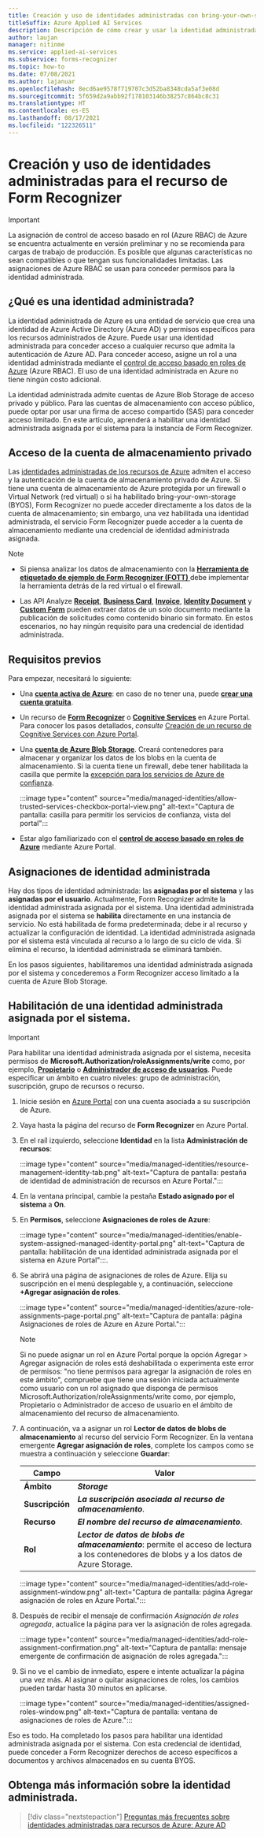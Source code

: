 ```yaml
---
title: Creación y uso de identidades administradas con bring-your-own-storage (BYOS)
titleSuffix: Azure Applied AI Services
description: Descripción de cómo crear y usar la identidad administrada con cuentas BYOS
author: laujan
manager: nitinme
ms.service: applied-ai-services
ms.subservice: forms-recognizer
ms.topic: how-to
ms.date: 07/08/2021
ms.author: lajanuar
ms.openlocfilehash: 8ecd6ae9578f719707c3d52ba8348cda5af3e08d
ms.sourcegitcommit: 5f659d2a9abb92f178103146b38257c864bc8c31
ms.translationtype: HT
ms.contentlocale: es-ES
ms.lasthandoff: 08/17/2021
ms.locfileid: "122326511"
---
```

# <a name="create-and-use-managed-identity-for-your-form-recognizer-resource"></a>Creación y uso de identidades administradas para el recurso de Form Recognizer

> [!IMPORTANT]
> La asignación de control de acceso basado en rol (Azure RBAC) de Azure se encuentra actualmente en versión preliminar y no se recomienda para cargas de trabajo de producción. Es posible que algunas características no sean compatibles o que tengan sus funcionalidades limitadas. Las asignaciones de Azure RBAC se usan para conceder permisos para la identidad administrada.

## <a name="what-is-managed-identity"></a>¿Qué es una identidad administrada?

La identidad administrada de Azure es una entidad de servicio que crea una identidad de Azure Active Directory (Azure AD) y permisos específicos para los recursos administrados de Azure. Puede usar una identidad administrada para conceder acceso a cualquier recurso que admita la autenticación de Azure AD. Para conceder acceso, asigne un rol a una identidad administrada mediante el [control de acceso basado en roles de Azure](../../role-based-access-control/overview.md) (Azure RBAC).  El uso de una identidad administrada en Azure no tiene ningún costo adicional.

La identidad administrada admite cuentas de Azure Blob Storage de acceso privado y público.  Para las cuentas de almacenamiento con acceso público, puede optar por usar una firma de acceso compartido (SAS) para conceder acceso limitado.   En este artículo, aprenderá a habilitar una identidad administrada asignada por el sistema para la instancia de Form Recognizer.

## <a name="private-storage-account-access"></a>Acceso de la cuenta de almacenamiento privado

 Las [identidades administradas de los recursos de Azure](../../active-directory/managed-identities-azure-resources/overview.md) admiten el acceso y la autenticación de la cuenta de almacenamiento privado de Azure. Si tiene una cuenta de almacenamiento de Azure protegida por un firewall o Virtual Network (red virtual) o si ha habilitado bring-your-own-storage (BYOS), Form Recognizer no puede acceder directamente a los datos de la cuenta de almacenamiento; sin embargo, una vez habilitada una identidad administrada, el servicio Form Recognizer puede acceder a la cuenta de almacenamiento mediante una credencial de identidad administrada asignada.

> [!NOTE]
>
> * Si piensa analizar los datos de almacenamiento con la [**Herramienta de etiquetado de ejemplo de Form Recognizer (FOTT)** ](https://fott-2-1.azurewebsites.net/) debe implementar la herramienta detrás de la red virtual o el firewall.
>
> * Las API Analyze [**Receipt**](https://westus.dev.cognitive.microsoft.com/docs/services/form-recognizer-api-v2-1/operations/AnalyzeReceiptAsync), [**Business Card**](https://westus.dev.cognitive.microsoft.com/docs/services/form-recognizer-api-v2-1/operations/AnalyzeBusinessCardAsync), [**Invoice**](https://westus.dev.cognitive.microsoft.com/docs/services/form-recognizer-api-v2-1/operations/5ed8c9843c2794cbb1a96291), [**Identity Document**](https://westus.dev.cognitive.microsoft.com/docs/services/form-recognizer-api-v2-1/operations/5f74a7738978e467c5fb8707) y [**Custom Form**](https://westus.dev.cognitive.microsoft.com/docs/services/form-recognizer-api-v2-1/operations/AnalyzeWithCustomForm) pueden extraer datos de un solo documento mediante la publicación de solicitudes como contenido binario sin formato. En estos escenarios, no hay ningún requisito para una credencial de identidad administrada.

## <a name="prerequisites"></a>Requisitos previos

Para empezar, necesitará lo siguiente:

* Una [**cuenta activa de Azure**](https://azure.microsoft.com/free/cognitive-services/): en caso de no tener una, puede [**crear una cuenta gratuita**](https://azure.microsoft.com/free/).

* Un recurso de [**Form Recognizer**](https://ms.portal.azure.com/#create/Microsoft.CognitiveServicesTextTranslation) o [**Cognitive Services**](https://ms.portal.azure.com/#create/Microsoft.CognitiveServicesAllInOne) en Azure Portal. Para conocer los pasos detallados, _consulte_ [Creación de un recurso de Cognitive Services con Azure Portal](../../cognitive-services/cognitive-services-apis-create-account.md?tabs=multiservice%2cwindows).

* Una [**cuenta de Azure Blob Storage**](https://ms.portal.azure.com/#create/Microsoft.StorageAccount-ARM). Creará contenedores para almacenar y organizar los datos de los blobs en la cuenta de almacenamiento. Si la cuenta tiene un firewall, debe tener habilitada la casilla que permite la [excepción para los servicios de Azure de confianza](../../storage/common/storage-network-security.md?tabs=azure-portal#manage-exceptions).

    :::image type="content" source="media/managed-identities/allow-trusted-services-checkbox-portal-view.png" alt-text="Captura de pantalla: casilla para permitir los servicios de confianza, vista del portal":::

* Estar algo familiarizado con el [**control de acceso basado en roles de Azure**](../../role-based-access-control/role-assignments-portal.md) mediante Azure Portal.

## <a name="managed-identity-assignments"></a>Asignaciones de identidad administrada

Hay dos tipos de identidad administrada: las **asignadas por el sistema** y las **asignadas por el usuario**. Actualmente, Form Recognizer admite la identidad administrada asignada por el sistema. Una identidad administrada asignada por el sistema se **habilita** directamente en una instancia de servicio. No está habilitada de forma predeterminada; debe ir al recurso y actualizar la configuración de identidad. La identidad administrada asignada por el sistema está vinculada al recurso a lo largo de su ciclo de vida. Si elimina el recurso, la identidad administrada se eliminará también.

En los pasos siguientes, habilitaremos una identidad administrada asignada por el sistema y concederemos a Form Recognizer acceso limitado a la cuenta de Azure Blob Storage.

## <a name="enable-a-system-assigned-managed-identity"></a>Habilitación de una identidad administrada asignada por el sistema.

>[!IMPORTANT]
>
> Para habilitar una identidad administrada asignada por el sistema, necesita permisos de **Microsoft.Authorization/roleAssignments/write** como, por ejemplo, [**Propietario**](../../role-based-access-control/built-in-roles.md#owner) o [**Administrador de acceso de usuarios**](../../role-based-access-control/built-in-roles.md#user-access-administrator). Puede especificar un ámbito en cuatro niveles: grupo de administración, suscripción, grupo de recursos o recurso.

1. Inicie sesión en [Azure Portal](https://portal.azure.com) con una cuenta asociada a su suscripción de Azure.

1. Vaya hasta la página del recurso de **Form Recognizer** en Azure Portal.

1. En el raíl izquierdo, seleccione **Identidad** en la lista **Administración de recursos**:

    :::image type="content" source="media/managed-identities/resource-management-identity-tab.png" alt-text="Captura de pantalla: pestaña de identidad de administración de recursos en Azure Portal.":::

1. En la ventana principal, cambie la pestaña **Estado asignado por el sistema** a **On**.

1. En **Permisos**, seleccione **Asignaciones de roles de Azure**:

    :::image type="content" source="media/managed-identities/enable-system-assigned-managed-identity-portal.png" alt-text="Captura de pantalla: habilitación de una identidad administrada asignada por el sistema en Azure Portal":::.

1. Se abrirá una página de asignaciones de roles de Azure. Elija su suscripción en el menú desplegable y, a continuación, seleccione **&plus;Agregar asignación de roles**.

    :::image type="content" source="media/managed-identities/azure-role-assignments-page-portal.png" alt-text="Captura de pantalla: página Asignaciones de roles de Azure en Azure Portal.":::

    > [!NOTE]
    >
    > Si no puede asignar un rol en Azure Portal porque la opción Agregar > Agregar asignación de roles está deshabilitada o experimenta este error de permisos: "no tiene permisos para agregar la asignación de roles en este ámbito", compruebe que tiene una sesión iniciada actualmente como usuario con un rol asignado que disponga de permisos Microsoft.Authorization/roleAssignments/write como, por ejemplo, Propietario o Administrador de acceso de usuario en el ámbito de almacenamiento del recurso de almacenamiento.

 7. A continuación, va a asignar un rol **Lector de datos de blobs de almacenamiento** al recurso del servicio Form Recognizer. En la ventana emergente **Agregar asignación de roles**, complete los campos como se muestra a continuación y seleccione **Guardar**:

    | Campo | Valor|
    |------|--------|
    |**Ámbito**| **_Storage_**|
    |**Suscripción**| **_La suscripción asociada al recurso de almacenamiento_**.|
    |**Recurso**| **_El nombre del recurso de almacenamiento_**.|
    |**Rol** | **_Lector de datos de blobs de almacenamiento_**: permite el acceso de lectura a los contenedores de blobs y a los datos de Azure Storage.|

     :::image type="content" source="media/managed-identities/add-role-assignment-window.png" alt-text="Captura de pantalla: página Agregar asignación de roles en Azure Portal.":::

1. Después de recibir el mensaje de confirmación _Asignación de roles agregada_, actualice la página para ver la asignación de roles agregada.

    :::image type="content" source="media/managed-identities/add-role-assignment-confirmation.png" alt-text="Captura de pantalla: mensaje emergente de confirmación de asignación de roles agregada.":::

1. Si no ve el cambio de inmediato, espere e intente actualizar la página una vez más. Al asignar o quitar asignaciones de roles, los cambios pueden tardar hasta 30 minutos en aplicarse.

    :::image type="content" source="media/managed-identities/assigned-roles-window.png" alt-text="Captura de pantalla: ventana de asignaciones de roles de Azure.":::

 Eso es todo. Ha completado los pasos para habilitar una identidad administrada asignada por el sistema. Con esta credencial de identidad, puede conceder a Form Recognizer derechos de acceso específicos a documentos y archivos almacenados en su cuenta BYOS.

## <a name="learn-more-about--managed-identity"></a>Obtenga más información sobre la identidad administrada.

> [!div class="nextstepaction"]
> [Preguntas más frecuentes sobre identidades administradas para recursos de Azure: Azure AD](../../active-directory/managed-identities-azure-resources/managed-identities-faq.md)